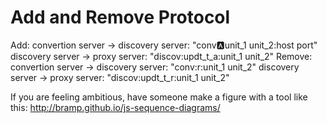 # Add and Remove Protocol
Add:
    convertion server -> discovery server: "conv:a:unit_1 unit_2:host port"
    discovery server -> proxy server: "discov:updt_t_a:unit_1 unit_2"
Remove:
    convertion server -> discovery server: "conv:r:unit_1 unit_2"
    discovery server -> proxy server: "discov:updt_t_r:unit_1 unit_2"

If you are feeling ambitious, have someone make a figure with a tool like this: http://bramp.github.io/js-sequence-diagrams/
